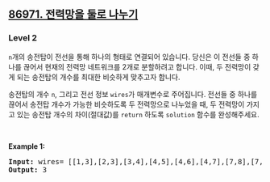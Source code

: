 <h2><a href=https://school.programmers.co.kr/learn/courses/30/lessons/86971>86971. 전력망을 둘로 나누기</a></h2><h3>Level 2</h3>

`n`개의 송전탑이 전선을 통해 하나의 형태로 연결되어 있습니다. 당신은 이 전선들 중 하나를 끊어서 현재의 전력망 네트워크를 2개로 분할하려고 합니다. 이때, 두 전력망이 갖게 되는 송전탑의 개수를 최대한 비슷하게 맞추고자 합니다.

송전탑의 개수 `n`, 그리고 전선 정보 `wires`가 매개변수로 주어집니다. 전선들 중 하나를 끊어서 송전탑 개수가 가능한 비슷하도록 두 전력망으로 나누었을 때, 두 전력망이 가지고 있는 송전탑 개수의 차이(절대값)를 `return` 하도록 `solution` 함수를 완성해주세요.
<p>&nbsp;</p>
<p><strong class="example">Example 1:</strong></p>
<pre><strong>Input:</strong> wires= [[1,3],[2,3],[3,4],[4,5],[4,6],[4,7],[7,8],[7,9]]
<strong>Output:</strong> 3</pre>